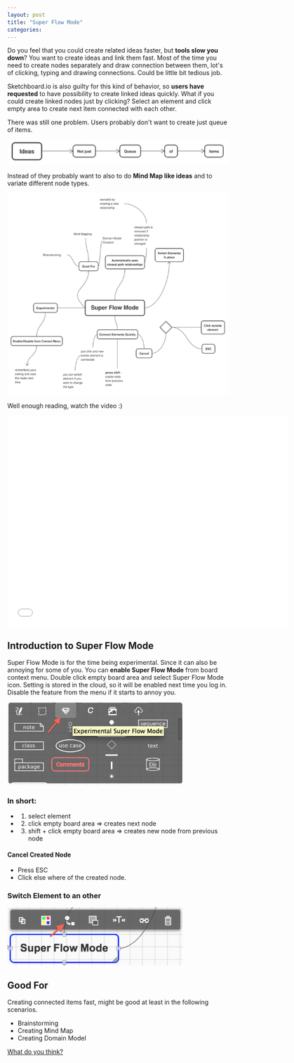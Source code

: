 ```yaml
---
layout: post
title: "Super Flow Mode"
categories: 
---
```


Do you feel that you could create related ideas faster, but **tools slow you down**? You want to create ideas and link them fast. Most of the time you need to create nodes separately and draw connection between them, lot's of clicking, typing and drawing connections. Could be little bit tedious job.

Sketchboard.io is also guilty for this kind of behavior, so **users have requested** to have possibility to create linked ideas quickly. What if you could create linked nodes just by clicking? Select an element and click empty area to create next item connected with each other.

There was still one problem. Users probably don't want to create just queue of items.

![Not just queue of items](/img/note-just-queue-of-items.png)

Instead of they probably want to also to do **Mind Map like ideas** and to variate different node types.

![Ideas Presented in Mind Map](/img/map-like-flow.png)

Well enough reading, watch the video :)

<iframe width="640" height="480" src="//www.youtube.com/embed/0P4NkXXgsJ0?rel=0" frameborder="0" allowfullscreen></iframe>

Introduction to Super Flow Mode
-------------------------------

Super Flow Mode is for the time being experimental. Since it can also be annoying for some of you. You can **enable Super Flow Mode** from board context menu. Double click empty board area and select Super Flow Mode icon. Setting is stored in the cloud, so it will be enabled next time you log in. Disable the feature from the menu if it starts to annoy you.

<img src="/img/enable-super-flow-mode.png" alt="Enable Super Flow Mode" width="400">

### In short:

- 1. select element
- 2. click empty board area => creates next node
- 3. shift + click empty board area => creates new node from previous node

#### Cancel Created Node
- Press ESC
- Click else where of the created node.

### Switch Element to an other
<img src="/img/switch-node.png" alt="Switch Node" width="400">


Good For
--------

Creating connected items fast, might be good at least in the following scenarios.

- Brainstorming
- Creating Mind Map
- Creating Domain Model

<a href="mailto:info@sketchboard.io?subject=Super Flow Mode">What do you think?</a>

